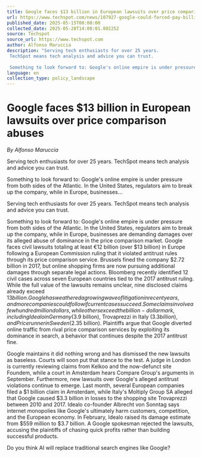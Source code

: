```yaml
---
title: Google faces $13 billion in European lawsuits over price comparison abuses
url: https://www.techspot.com/news/107927-google-could-forced-pay-billions-violating-europe-antitrust.html
published_date: 2025-05-15T00:00:00
collected_date: 2025-05-28T14:08:01.802252
source: Techspot
source_url: https://www.techspot.com
author: Alfonso Maruccia
description: "Serving tech enthusiasts for over 25 years.
 TechSpot means tech analysis and advice you can trust.
 
 Something to look forward to: Google's online empire is under pressure from both sides of the Atlantic. In the United States, regulators aim to break up the company, while in Europe, businesses..."
language: en
collection_type: policy_landscape
---
```


# Google faces $13 billion in European lawsuits over price comparison abuses

*By Alfonso Maruccia*

Serving tech enthusiasts for over 25 years.
 TechSpot means tech analysis and advice you can trust.
 
 Something to look forward to: Google's online empire is under pressure from both sides of the Atlantic. In the United States, regulators aim to break up the company, while in Europe, businesses...

Serving tech enthusiasts for over 25 years.
 TechSpot means tech analysis and advice you can trust.
 
 Something to look forward to: Google's online empire is under pressure from both sides of the Atlantic. In the United States, regulators aim to break up the company, while in Europe, businesses are demanding damages over its alleged abuse of dominance in the price comparison market. 
 Google faces civil lawsuits totaling at least €12 billion (over $13 billion) in Europe following a European Commission ruling that it violated antitrust rules through its price comparison service. Brussels fined the company $2.72 billion in 2017, but online shopping firms are now pursuing additional damages through separate legal actions. 
 Bloomberg recently identified 12 civil cases across seven European countries tied to the 2017 antitrust ruling. While the full value of the lawsuits remains unclear, nine disclosed claims already exceed $13 billion. Google has weathered a growing wave of litigation in recent years, and more companies could follow if current cases succeed. 
 Some claims involve a few hundred million dollars, while others exceed the billion-dollar mark, including Idealo in Germany ($3.9 billion), Trovaprezzi in Italy ($3.3 billion), and Pricerunner in Sweden ($2.35 billion). Plaintiffs argue that Google diverted online traffic from rival price comparison services by exploiting its dominance in search, a behavior that continues despite the 2017 antitrust fine. 
 
 Google maintains it did nothing wrong and has dismissed the new lawsuits as baseless. Courts will soon put that stance to the test. A judge in London is currently reviewing claims from Kelkoo and the now-defunct site Foundem, while a court in Amsterdam hears Compare Group's arguments in September. 
 Furthermore, new lawsuits over Google's alleged antitrust violations continue to emerge. Last month, several European companies filed a $1 billion claim in Amsterdam, while Italy's Moltiply Group SA alleged that Google caused $3.3 billion in losses to the shopping site Trovaprezzi between 2010 and 2017. 
 Idealo co-founder Albrecht von Sonntag says internet monopolies like Google's ultimately harm customers, competition, and the European economy. In February, Idealo raised its damage estimate from $559 million to $3.7 billion. A Google spokesman rejected the lawsuits, accusing the plaintiffs of chasing quick profits rather than building successful products. 
 
 Do you think AI will replace traditional search engines like Google?